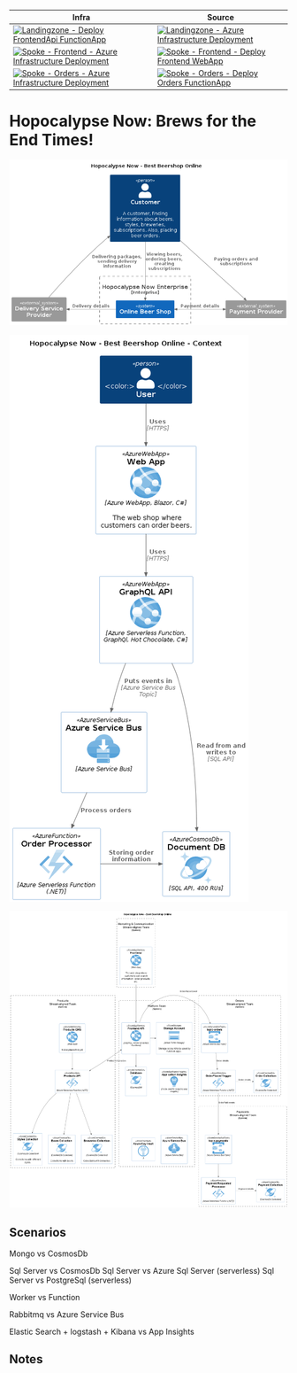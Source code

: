 | Infra | Source |
|-|-|
| [![Landingzone - Deploy FrontendApi FunctionApp](https://github.com/jacobduijzer/HopocalypseNow/actions/workflows/landingzone-frontendapi.yml/badge.svg)](https://github.com/jacobduijzer/HopocalypseNow/actions/workflows/landingzone-frontendapi.yml) | [![Landingzone - Azure Infrastructure Deployment](https://github.com/jacobduijzer/HopocalypseNow/actions/workflows/landingzone.yml/badge.svg)](https://github.com/jacobduijzer/HopocalypseNow/actions/workflows/landingzone.yml) |
| [![Spoke - Frontend - Azure Infrastructure Deployment](https://github.com/jacobduijzer/HopocalypseNow/actions/workflows/spoke-frontend-infra.yml/badge.svg)](https://github.com/jacobduijzer/HopocalypseNow/actions/workflows/spoke-frontend-infra.yml) | [![Spoke - Frontend - Deploy Frontend WebApp](https://github.com/jacobduijzer/HopocalypseNow/actions/workflows/spoke-frontend-webapp.yml/badge.svg)](https://github.com/jacobduijzer/HopocalypseNow/actions/workflows/spoke-frontend-webapp.yml) |
| [![Spoke - Orders - Azure Infrastructure Deployment](https://github.com/jacobduijzer/HopocalypseNow/actions/workflows/spoke-orders.yml/badge.svg)](https://github.com/jacobduijzer/HopocalypseNow/actions/workflows/spoke-orders.yml) | [![Spoke - Orders - Deploy Orders FunctionApp](https://github.com/jacobduijzer/HopocalypseNow/actions/workflows/spoke-orders-functionapp.yml/badge.svg)](https://github.com/jacobduijzer/HopocalypseNow/actions/workflows/spoke-orders-functionapp.yml) |

# Hopocalypse Now: Brews for the End Times!


![Context](docs/diagrams/context/context.png)

![Containers](docs/diagrams/containers/containers.png)

![Organization](docs/diagrams/organization/Container%20Diagram.png)


## Scenarios

Mongo vs CosmosDb

Sql Server vs CosmosDb
Sql Server vs Azure Sql Server (serverless)
Sql Server vs PostgreSql (serverless)

Worker vs Function

Rabbitmq vs Azure Service Bus

Elastic Search + logstash + Kibana vs App Insights

## Notes



